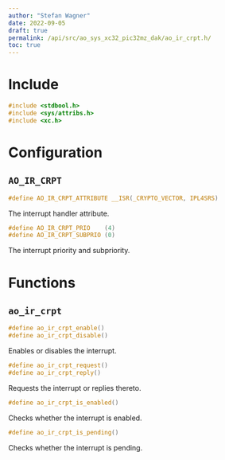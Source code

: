 ```yaml
---
author: "Stefan Wagner"
date: 2022-09-05
draft: true
permalink: /api/src/ao_sys_xc32_pic32mz_dak/ao_ir_crpt.h/
toc: true
---
```


# Include

```c
#include <stdbool.h>
#include <sys/attribs.h>
#include <xc.h>
```

# Configuration

## `AO_IR_CRPT`

```c
#define AO_IR_CRPT_ATTRIBUTE __ISR(_CRYPTO_VECTOR, IPL4SRS)
```

The interrupt handler attribute.

```c
#define AO_IR_CRPT_PRIO    (4)
#define AO_IR_CRPT_SUBPRIO (0)
```

The interrupt priority and subpriority.

# Functions

## `ao_ir_crpt`

```c
#define ao_ir_crpt_enable()
#define ao_ir_crpt_disable()
```

Enables or disables the interrupt.

```c
#define ao_ir_crpt_request()
#define ao_ir_crpt_reply()
```

Requests the interrupt or replies thereto.

```c
#define ao_ir_crpt_is_enabled()
```

Checks whether the interrupt is enabled.

```c
#define ao_ir_crpt_is_pending()
```

Checks whether the interrupt is pending.
